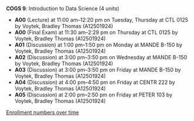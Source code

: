 **COGS 9**: Introduction to Data Science (4 units)

- **A00** (Lecture) at 11:00 am–12:20 pm on Tuesday, Thursday at CTL 0125 by Voytek, Bradley Thomas (A12501924)
- **A00** (Final Exam) at 11:30 am–2:29 pm on Thursday at CTL 0125 by Voytek, Bradley Thomas (A12501924)
- **A01** (Discussion) at 1:00 pm–1:50 pm on Monday at MANDE B-150 by Voytek, Bradley Thomas (A12501924)
- **A02** (Discussion) at 3:00 pm–3:50 pm on Wednesday at MANDE B-150 by Voytek, Bradley Thomas (A12501924)
- **A03** (Discussion) at 3:00 pm–3:50 pm on Friday at MANDE B-150 by Voytek, Bradley Thomas (A12501924)
- **A04** (Discussion) at 4:00 pm–4:50 pm on Friday at CENTR 222 by Voytek, Bradley Thomas (A12501924)
- **A05** (Discussion) at 2:00 pm–2:50 pm on Friday at PETER 103 by Voytek, Bradley Thomas (A12501924)

[Enrollment numbers over time](./COGS9.tsv)
